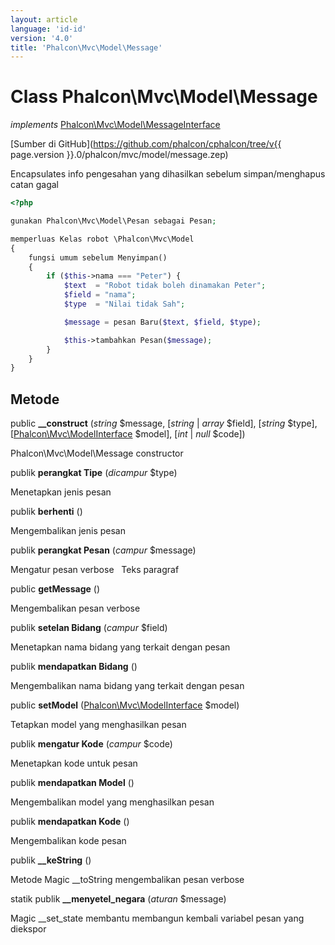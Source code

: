 ```yaml
---
layout: article
language: 'id-id'
version: '4.0'
title: 'Phalcon\Mvc\Model\Message'
---
```

# Class **Phalcon\Mvc\Model\Message**

*implements* [Phalcon\Mvc\Model\MessageInterface](Phalcon_Mvc_Model_MessageInterface)

[Sumber di GitHub](https://github.com/phalcon/cphalcon/tree/v{{ page.version }}.0/phalcon/mvc/model/message.zep)

Encapsulates info pengesahan yang dihasilkan sebelum simpan/menghapus catan gagal

```php
<?php

gunakan Phalcon\Mvc\Model\Pesan sebagai Pesan;

memperluas Kelas robot \Phalcon\Mvc\Model
{
    fungsi umum sebelum Menyimpan()
    {
        if ($this->nama === "Peter") {
            $text  = "Robot tidak boleh dinamakan Peter";
            $field = "nama";
            $type  = "Nilai tidak Sah";

            $message = pesan Baru($text, $field, $type);

            $this->tambahkan Pesan($message);
        }
    }
}

```

## Metode

public **__construct** (*string* $message, [*string* | *array* $field], [*string* $type], [[Phalcon\Mvc\ModelInterface](Phalcon_Mvc_ModelInterface) $model], [*int* | *null* $code])

Phalcon\Mvc\Model\Message constructor

publik **perangkat Tipe** (*dicampur* $type)

Menetapkan jenis pesan

publik **berhenti** ()

Mengembalikan jenis pesan

publik **perangkat Pesan** (*campur* $message)

Mengatur pesan verbose   Teks paragraf

public **getMessage** ()

Mengembalikan pesan verbose

publik **setelan Bidang** (*campur* $field)

Menetapkan nama bidang yang terkait dengan pesan

publik **mendapatkan Bidang** ()

Mengembalikan nama bidang yang terkait dengan pesan

public **setModel** ([Phalcon\Mvc\ModelInterface](Phalcon_Mvc_ModelInterface) $model)

Tetapkan model yang menghasilkan pesan

publik **mengatur Kode** (*campur* $code)

Menetapkan kode untuk pesan

publik **mendapatkan Model** ()

Mengembalikan model yang menghasilkan pesan

publik **mendapatkan Kode** ()

Mengembalikan kode pesan

publik **__keString** ()

Metode Magic __toString mengembalikan pesan verbose

statik publik **__menyetel_negara** (*aturan* $message)

Magic __set_state membantu membangun kembali variabel pesan yang diekspor